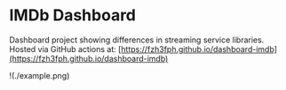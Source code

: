 # IMDb Dashboard

Dashboard project showing differences in streaming service libraries.
Hosted via GitHub actions at: [https://fzh3fph.github.io/dashboard-imdb](https://fzh3fph.github.io/dashboard-imdb)

!(./example.png)
